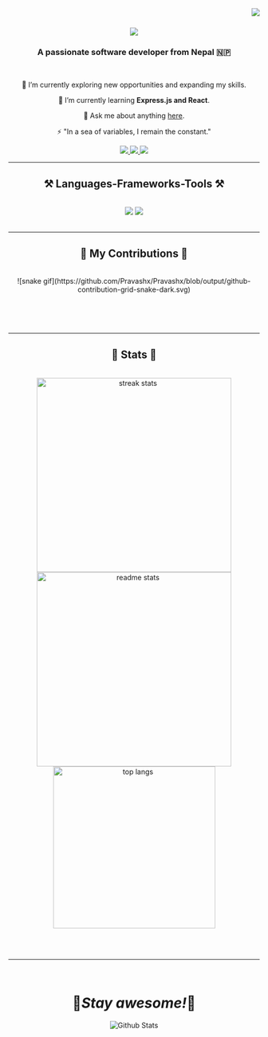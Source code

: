 <img align="right" src="https://visitor-badge.laobi.icu/badge?page_id=Pravashx.Pravashx" />

<h1 align="center">
    <img src="https://readme-typing-svg.herokuapp.com/?font=Righteous&size=35&center=true&vCenter=true&width=500&height=70&duration=4000&lines=Greetings!+👋;+I'm+Pravash+Thakuri+:3;" />
</h1>

<h3 align="center">A passionate software developer from Nepal 🇳🇵</h3>

<br/>

<div align="center">
 
 🔭 I’m currently exploring new opportunities and expanding my skills.

 🌱 I’m currently learning **Express.js and React**.

 💬 Ask me about anything [here](https://github.com/Pravashx/Pravashx/issues).

 ⚡ "In a sea of variables, I remain the constant."

</div>
 
<div align="center"> 
  <a href="mailto:thakuripravashz@gmail.com">
    <img src="https://img.shields.io/badge/Gmail-333333?style=for-the-badge&logo=gmail&logoColor=red" />
  </a>
  <a href="https://www.linkedin.com/in/pravash-thakuri-8931bb2aa/" target="_blank">
    <img src="https://img.shields.io/badge/LinkedIn-0077B5?style=for-the-badge&logo=linkedin&logoColor=white" target="_blank" />
  </a>
  <a href="https://github.com/Pravashx" target="_blank">
     <img src="https://img.shields.io/badge/Portfolio-FF5722?style=for-the-badge&logo=todoist&logoColor=white" target="_blank" /> 
  </a>
</div>

 <hr/>
 
<h2 align="center">⚒️ Languages-Frameworks-Tools ⚒️</h2>
<br/>
<div align="center">
    <img src="https://skillicons.dev/icons?i=react,bootstrap,html,css,figma,git" />
    <img src="https://skillicons.dev/icons?i=nodejs,python,javascript,typescript,express,mongodb" /><br>
</div>

<br/>
<hr/>

<div align="center">
  <h2>🐍 My Contributions 🐍</h2>
  <br>
  ![snake gif](https://github.com/Pravashx/Pravashx/blob/output/github-contribution-grid-snake-dark.svg)

  
  <br/><br/><br/>
</div>

<hr/>

<h2 align="center">🎀 Stats 🎀</h2>
<br>
<div align=center>
  <img width=390 src="https://streak-stats.demolab.com/?user=Pravashx&count_private=true&theme=react&border_radius=10" alt="streak stats"/>
  <img width=390 src="https://github-readme-stats.vercel.app/api?username=Pravashx&count_private=true&show_icons=true&theme=react&rank_icon=github&border_radius=10" alt="readme stats" />
  <br/>
  <img width=325 align="center" src="https://github-readme-stats.vercel.app/api/top-langs/?username=Pravashx&hide=HTML&langs_count=8&layout=compact&theme=react&border_radius=10&size_weight=0.5&count_weight=0.5&exclude_repo=github-readme-stats" alt="top langs" />
</div>

<br/><br/>

<hr/>

<br/>
<h1 align='center'>🐼<i>Stay awesome!</i>🐼</h1>

<p align="center">
        <img src="https://raw.githubusercontent.com/Pravashx/Pravashx/Update/svg/Bottom.svg" alt="Github Stats" />
</p>
